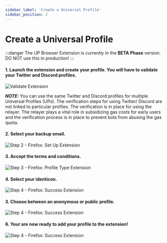 ```yaml
---
sidebar_label: 'Create a Universal Profile'
sidebar_position: 2
---
```


# Create a Universal Profile

:::danger
The UP Browser Extension is currently in the **BETA Phase** version. DO NOT use this in production!
:::

#### 1. Launch the extension and create your profile. You will have to validate your Twitter and Discord profiles.

![Validate Extension](/img/extension/02-create-profile.png)

**_NOTE:_** You can use the same Twitter and Discord profiles for multiple Universal Profiles (UPs). The verification steps for using Twitter/ Discord are not linked to particular profiles.
The verification is in place for using the relayer. The relayer plays a vital role in subsidizing gas costs for early users and the verification process is in place to prevent bots from abusing the gas quota.

#### 2. Select your backup email.

![Step 2 - Firefox: Set Up Extension](/img/extension/03-create-profile.png)

#### 3. Accept the terms and conditions.

![Step 3 - Firefox: Profile Type Extension](/img/extension/04-create-profile.png)

#### 4. Select your identicon.

![Step 4 - Firefox: Success Extension](/img/extension/05-create-profile.png)

#### 3. Choose between an anonymous or public profile.

![Step 4 - Firefox: Success Extension](/img/extension/06-create-profile.png)

#### 6. Your are now ready to add your profile to the extension!

![Step 4 - Firefox: Success Extension](/img/extension/07-create-profile.png)
